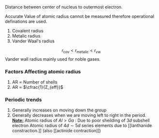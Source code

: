 Distance between center of nucleus to outermost electron.

Accurate Value of atomic radius cannot be measured therefore operational definations are used.
1. Covalent radius
2. Metalic radius
3. Vander Waal's radius

$$r_{\text{cov}} < r_{\text{metalic}} < r_{\text{vw}}$$
Vander wall radius mainly used for noble gases.

### Factors Affecting atomic radius
1. AR $\propto$ Number of shells
2. AR $\propto$ $\cfrac{1}{Z_{eff}}$

### Periodic trends
1. Generally increases on moving down the group
2. Generally decreases when we are moving left to right in the period.
   **<u>Note:</u>**
   Atomic radius of $Al > Ga$ : Due to poor sheilding of $3d$ subshell electron
   Atomic radius of $4d \sim 5d$ series elements due to [[lanthanide constraction.]] (also [[actinide contraction]])
   